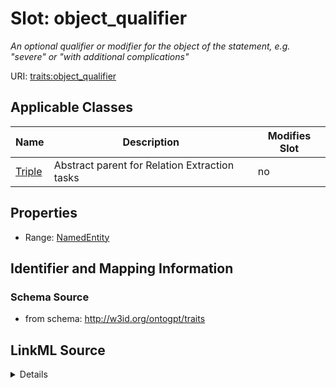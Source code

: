 

# Slot: object_qualifier


_An optional qualifier or modifier for the object of the statement, e.g. "severe" or "with additional complications"_



URI: [traits:object_qualifier](http://w3id.org/ontogpt/traits/object_qualifier)



<!-- no inheritance hierarchy -->





## Applicable Classes

| Name | Description | Modifies Slot |
| --- | --- | --- |
| [Triple](Triple.md) | Abstract parent for Relation Extraction tasks |  no  |







## Properties

* Range: [NamedEntity](NamedEntity.md)





## Identifier and Mapping Information







### Schema Source


* from schema: http://w3id.org/ontogpt/traits




## LinkML Source

<details>
```yaml
name: object_qualifier
description: An optional qualifier or modifier for the object of the statement, e.g.
  "severe" or "with additional complications"
from_schema: http://w3id.org/ontogpt/traits
rank: 1000
alias: object_qualifier
owner: Triple
domain_of:
- Triple
range: NamedEntity

```
</details>